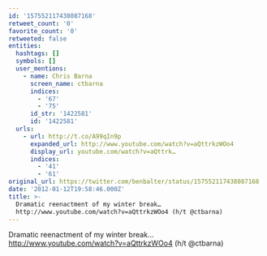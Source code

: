 ```yaml
---
id: '157552117438087168'
retweet_count: '0'
favorite_count: '0'
retweeted: false
entities:
  hashtags: []
  symbols: []
  user_mentions:
    - name: Chris Barna
      screen_name: ctbarna
      indices:
        - '67'
        - '75'
      id_str: '1422581'
      id: '1422581'
  urls:
    - url: http://t.co/A99qIn9p
      expanded_url: http://www.youtube.com/watch?v=aQttrkzWOo4
      display_url: youtube.com/watch?v=aQttrk…
      indices:
        - '41'
        - '61'
original_url: https://twitter.com/benbalter/status/157552117438087168
date: '2012-01-12T19:58:46.000Z'
title: >-
  Dramatic reenactment of my winter break…
  http://www.youtube.com/watch?v=aQttrkzWOo4 (h/t @ctbarna)
---
```


Dramatic reenactment of my winter break… http://www.youtube.com/watch?v=aQttrkzWOo4 (h/t @ctbarna)